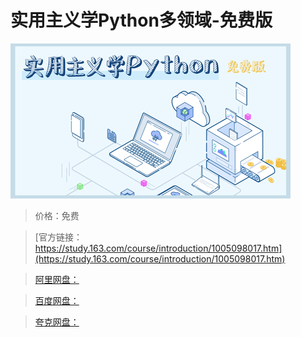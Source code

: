# 实用主义学Python多领域-免费版

![img](../../../assets/study163/free/dcf6abb1-7e35-43f5-a427-cf1eb288a1b7.png)

> 价格：免费

> [官方链接：https://study.163.com/course/introduction/1005098017.htm](https://study.163.com/course/introduction/1005098017.htm)

> [阿里网盘：]()

> [百度网盘：]()

> [夸克网盘：]()
